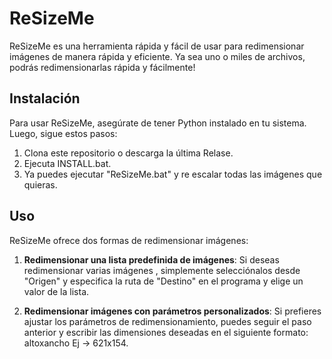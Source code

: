 
# ReSizeMe

ReSizeMe es una herramienta rápida y fácil de usar para redimensionar imágenes de manera rápida y eficiente.
Ya sea uno o miles de archivos, podrás redimensionarlas rápida y fácilmente!

## Instalación

Para usar ReSizeMe, asegúrate de tener Python instalado en tu sistema. Luego, sigue estos pasos:

1. Clona este repositorio o descarga la última Relase.
2. Ejecuta INSTALL.bat.
3. Ya puedes ejecutar "ReSizeMe.bat" y re escalar todas las imágenes que quieras.

## Uso

ReSizeMe ofrece dos formas de redimensionar imágenes:

1. **Redimensionar una lista predefinida de imágenes**: Si deseas redimensionar varias imágenes , simplemente selecciónalos desde "Origen" y especifica la ruta de "Destino" en el programa y elige un valor de la lista.

2. **Redimensionar imágenes con parámetros personalizados**: Si prefieres ajustar los parámetros de redimensionamiento, puedes seguir el paso anterior y escribir las dimensiones deseadas en el siguiente formato:
altoxancho Ej -> 621x154.
